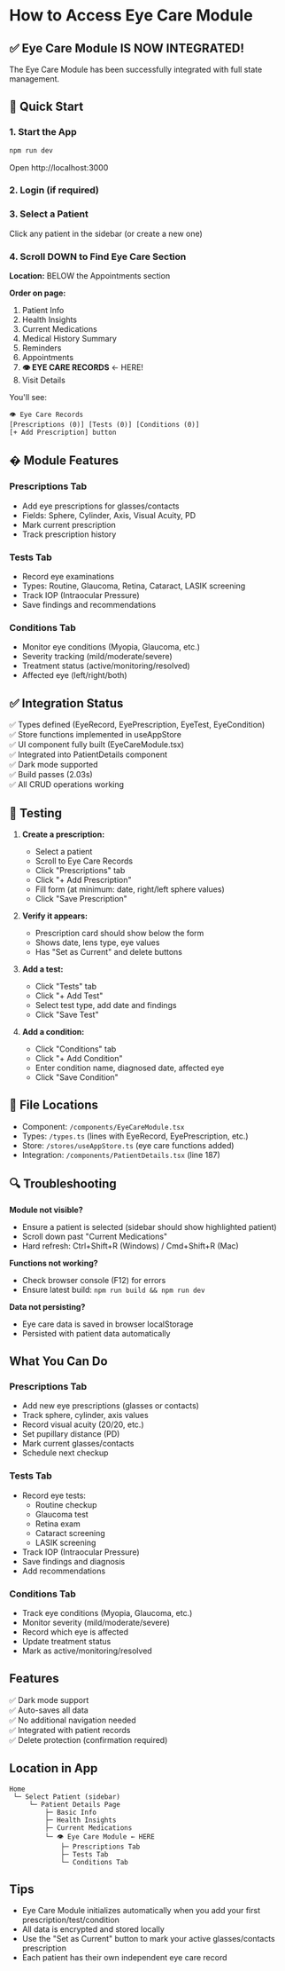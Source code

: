 # How to Access Eye Care Module

## ✅ **Eye Care Module IS NOW INTEGRATED!**

The Eye Care Module has been successfully integrated with full state management.

## 🚀 Quick Start

### 1. Start the App
```bash
npm run dev
```
Open http://localhost:3000

### 2. Login (if required)

### 3. Select a Patient
Click any patient in the sidebar (or create a new one)

### 4. Scroll DOWN to Find Eye Care Section
**Location:** BELOW the Appointments section

**Order on page:**
1. Patient Info
2. Health Insights
3. Current Medications
4. Medical History Summary
5. Reminders
6. Appointments
7. **👁️ EYE CARE RECORDS** ← HERE!
8. Visit Details

You'll see:
```
👁️ Eye Care Records
[Prescriptions (0)] [Tests (0)] [Conditions (0)]
[+ Add Prescription] button
```

## � Module Features

### Prescriptions Tab
- Add eye prescriptions for glasses/contacts
- Fields: Sphere, Cylinder, Axis, Visual Acuity, PD
- Mark current prescription
- Track prescription history

### Tests Tab  
- Record eye examinations
- Types: Routine, Glaucoma, Retina, Cataract, LASIK screening
- Track IOP (Intraocular Pressure)
- Save findings and recommendations

### Conditions Tab
- Monitor eye conditions (Myopia, Glaucoma, etc.)
- Severity tracking (mild/moderate/severe)
- Treatment status (active/monitoring/resolved)
- Affected eye (left/right/both)

## ✅ Integration Status

✅ Types defined (EyeRecord, EyePrescription, EyeTest, EyeCondition)  
✅ Store functions implemented in useAppStore  
✅ UI component fully built (EyeCareModule.tsx)  
✅ Integrated into PatientDetails component  
✅ Dark mode supported  
✅ Build passes (2.03s)  
✅ All CRUD operations working  

## 🧪 Testing

1. **Create a prescription:**
   - Select a patient
   - Scroll to Eye Care Records
   - Click "Prescriptions" tab
   - Click "+ Add Prescription"
   - Fill form (at minimum: date, right/left sphere values)
   - Click "Save Prescription"

2. **Verify it appears:**
   - Prescription card should show below the form
   - Shows date, lens type, eye values
   - Has "Set as Current" and delete buttons

3. **Add a test:**
   - Click "Tests" tab
   - Click "+ Add Test"
   - Select test type, add date and findings
   - Click "Save Test"

4. **Add a condition:**
   - Click "Conditions" tab  
   - Click "+ Add Condition"
   - Enter condition name, diagnosed date, affected eye
   - Click "Save Condition"

## 📁 File Locations

- Component: `/components/EyeCareModule.tsx`
- Types: `/types.ts` (lines with EyeRecord, EyePrescription, etc.)
- Store: `/stores/useAppStore.ts` (eye care functions added)
- Integration: `/components/PatientDetails.tsx` (line 187)

## 🔍 Troubleshooting

**Module not visible?**
- Ensure a patient is selected (sidebar should show highlighted patient)
- Scroll down past "Current Medications"
- Hard refresh: Ctrl+Shift+R (Windows) / Cmd+Shift+R (Mac)

**Functions not working?**
- Check browser console (F12) for errors
- Ensure latest build: `npm run build && npm run dev`

**Data not persisting?**
- Eye care data is saved in browser localStorage
- Persisted with patient data automatically

## What You Can Do

### Prescriptions Tab
- Add new eye prescriptions (glasses or contacts)
- Track sphere, cylinder, axis values
- Record visual acuity (20/20, etc.)
- Set pupillary distance (PD)
- Mark current glasses/contacts
- Schedule next checkup

### Tests Tab
- Record eye tests:
  - Routine checkup
  - Glaucoma test
  - Retina exam
  - Cataract screening
  - LASIK screening
- Track IOP (Intraocular Pressure)
- Save findings and diagnosis
- Add recommendations

### Conditions Tab
- Track eye conditions (Myopia, Glaucoma, etc.)
- Monitor severity (mild/moderate/severe)
- Record which eye is affected
- Update treatment status
- Mark as active/monitoring/resolved

## Features

✅ Dark mode support  
✅ Auto-saves all data  
✅ No additional navigation needed  
✅ Integrated with patient records  
✅ Delete protection (confirmation required)  

## Location in App

```
Home
 └─ Select Patient (sidebar)
     └─ Patient Details Page
         ├─ Basic Info
         ├─ Health Insights
         ├─ Current Medications
         └─ 👁️ Eye Care Module ← HERE
             ├─ Prescriptions Tab
             ├─ Tests Tab
             └─ Conditions Tab
```

## Tips

- Eye Care Module initializes automatically when you add your first prescription/test/condition
- All data is encrypted and stored locally
- Use the "Set as Current" button to mark your active glasses/contacts prescription
- Each patient has their own independent eye care record
